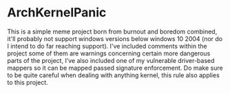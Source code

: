 # ArchKernelPanic
This is a simple meme project born from burnout and boredom combined, it'll probably not support windows versions below windows 10 2004 (nor do I intend to do far reaching support).
I've included comments within the project some of them are warnings concerning certain more dangerous parts of the project, I’ve also included one of my vulnerable driver-based mappers so it can be mapped passed signature enforcement. 
Do make sure to be quite careful when dealing with anything kernel, this rule also applies to this project.
